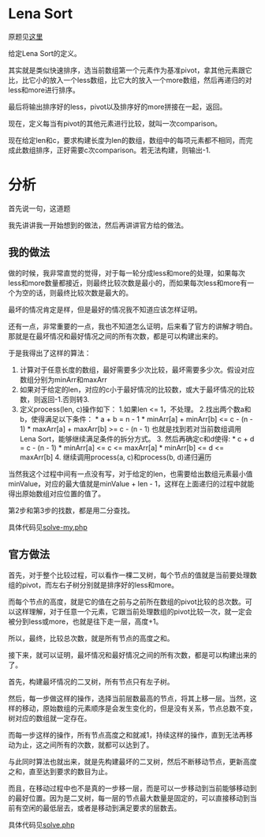 # Lena Sort
原题见[这里](https://www.hackerrank.com/challenges/lena-sort/problem)

给定Lena Sort的定义。

其实就是类似快速排序，选当前数组第一个元素作为基准pivot，拿其他元素跟它比，比它小的放入一个less数组，比它大的放入一个more数组，然后再递归的对less和more进行排序。

最后将输出排序好的less，pivot以及排序好的more拼接在一起，返回。

现在，定义每当有pivot的其他元素进行比较，就叫一次comparison。

现在给定len和c，要求构建长度为len的数组，数组中的每项元素都不相同，而完成此数组排序，正好需要c次comparison。若无法构建，则输出-1.

# 分析
首先说一句，这道题

我先讲讲我一开始想到的做法，然后再讲讲官方给的做法。

## 我的做法
做的时候，我非常直觉的觉得，对于每一轮分成less和more的处理，如果每次less和more数量都接近，则最终比较次数是最小的，而如果每次less和more有一个为空的话，则最终比较次数是最大的。

最坏的情况肯定是样，但是最好的情况我不知道应该怎样证明。

还有一点，非常重要的一点，我也不知道怎么证明，后来看了官方的讲解才明白。那就是在最坏情况和最好情况之间的所有次数，都是可以构建出来的。

于是我得出了这样的算法：
1. 计算对于任意长度的数组，最好需要多少次比较，最坏需要多少次。假设对应数组分别为minArr和maxArr
2. 如果对于给定的len，对应的c小于最好情况的比较数，或大于最坏情况的比较数，则返回-1.否则转3.
3. 定义process(len, c)操作如下：
    1.如果len <= 1，不处理。 
    2.找出两个数a和b，使得满足以下条件：
        * a + b = n - 1
        * minArr[a] + minArr[b] <= c - (n - 1)
        * maxArr[a] + maxArr[b] >= c - (n - 1)
        也就是找到若对当前数组调用Lena Sort，能够继续满足条件的拆分方式。
    3. 然后再确定c和d使得:
        * c + d = c - (n - 1)
        * minArr[a] <= c <= maxArr[a]
        * minArr[b] <= d <= maxArr[b]
    4. 继续调用process(a, c)和process(b, d)递归遍历

当然我这个过程中间有一点没有写，对于给定的len，也需要给出数组元素最小值minValue，对应的最大值就是minValue + len - 1，这样在上面递归的过程中就能得出原始数组对应位置的值了。

第2步和第3步的找数，都是用二分查找。

具体代码见[solve-my.php](./solve-my.php)

## 官方做法
首先，对于整个比较过程，可以看作一棵二叉树，每个节点的值就是当前要处理数组的pivot，而左右子树分别就是排序好的less和more。

而每个节点的高度，就是它的值在之前与之前所在数组的pivot比较的总次数。可以这样理解，对于任意一个元素，它跟当前处理数组的pivot比较一次，就一定会被分到less或more，也就是往下走一层，高度+1。

所以，最终，比较总次数，就是所有节点的高度之和。

接下来，就可以证明，最坏情况和最好情况之间的所有次数，都是可以构建出来的了。

首先，构建最坏情况的二叉树，所有节点只有左子树。

然后，每一步做这样的操作，选择当前层数最高的节点，将其上移一层。当然，这样的移动，原始数组的元素顺序是会发生变化的，但是没有关系，节点总数不变，树对应的数组就一定存在。

而每一步这样的操作，所有节点高度之和就减1，持续这样的操作，直到无法再移动为止，这之间所有的次数，就都可以达到了。

与此同时算法也就出来，就是先构建最坏的二叉树，然后不断移动节点，更新高度之和，直至达到要求的数目为止。

而且，在移动过程中也不是真的一步移一层，而是可以一步移动到当前能够移动到的最好位置。因为是二叉树，每一层的节点最大数量是固定的，可以直接移动到当前有空闲的最低层去，或者是移动到满足要求的层数去。

具体代码见[solve.php](./solve.php)